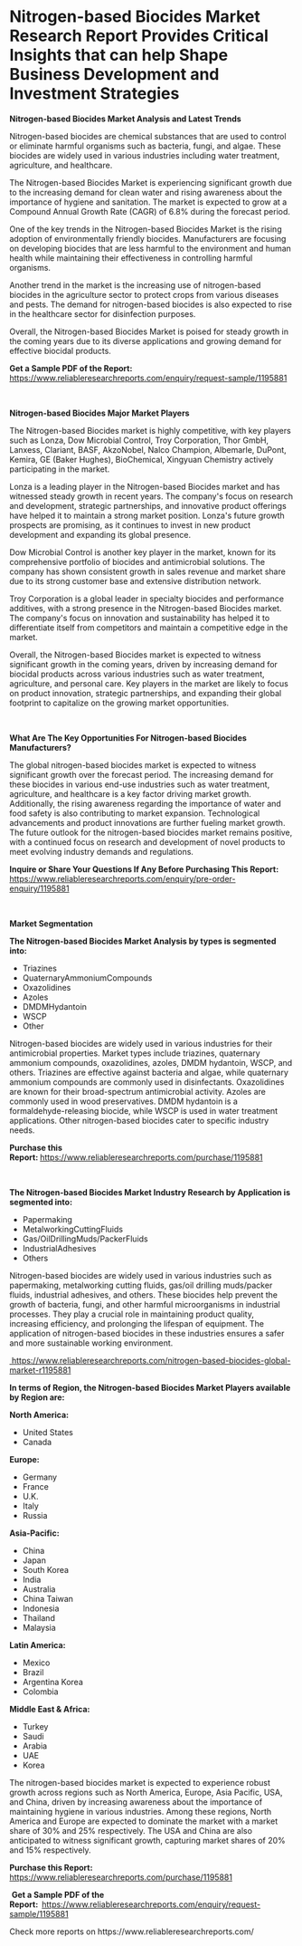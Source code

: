 <p><h1>Nitrogen-based Biocides Market Research Report Provides Critical Insights that can help Shape Business Development and Investment Strategies</h1></p><p><strong>Nitrogen-based Biocides Market Analysis and Latest Trends</strong></p>
<p><p>Nitrogen-based biocides are chemical substances that are used to control or eliminate harmful organisms such as bacteria, fungi, and algae. These biocides are widely used in various industries including water treatment, agriculture, and healthcare.</p><p>The Nitrogen-based Biocides Market is experiencing significant growth due to the increasing demand for clean water and rising awareness about the importance of hygiene and sanitation. The market is expected to grow at a Compound Annual Growth Rate (CAGR) of 6.8% during the forecast period.</p><p>One of the key trends in the Nitrogen-based Biocides Market is the rising adoption of environmentally friendly biocides. Manufacturers are focusing on developing biocides that are less harmful to the environment and human health while maintaining their effectiveness in controlling harmful organisms.</p><p>Another trend in the market is the increasing use of nitrogen-based biocides in the agriculture sector to protect crops from various diseases and pests. The demand for nitrogen-based biocides is also expected to rise in the healthcare sector for disinfection purposes.</p><p>Overall, the Nitrogen-based Biocides Market is poised for steady growth in the coming years due to its diverse applications and growing demand for effective biocidal products.</p></p>
<p><strong>Get a Sample PDF of the Report:&nbsp;</strong> <a href="https://www.reliableresearchreports.com/enquiry/request-sample/1195881">https://www.reliableresearchreports.com/enquiry/request-sample/1195881</a></p>
<p>&nbsp;</p>
<p><strong>Nitrogen-based Biocides Major Market Players</strong></p>
<p><p>The Nitrogen-based Biocides market is highly competitive, with key players such as Lonza, Dow Microbial Control, Troy Corporation, Thor GmbH, Lanxess, Clariant, BASF, AkzoNobel, Nalco Champion, Albemarle, DuPont, Kemira, GE (Baker Hughes), BioChemical, Xingyuan Chemistry actively participating in the market. </p><p>Lonza is a leading player in the Nitrogen-based Biocides market and has witnessed steady growth in recent years. The company's focus on research and development, strategic partnerships, and innovative product offerings have helped it to maintain a strong market position. Lonza's future growth prospects are promising, as it continues to invest in new product development and expanding its global presence.</p><p>Dow Microbial Control is another key player in the market, known for its comprehensive portfolio of biocides and antimicrobial solutions. The company has shown consistent growth in sales revenue and market share due to its strong customer base and extensive distribution network.</p><p>Troy Corporation is a global leader in specialty biocides and performance additives, with a strong presence in the Nitrogen-based Biocides market. The company's focus on innovation and sustainability has helped it to differentiate itself from competitors and maintain a competitive edge in the market.</p><p>Overall, the Nitrogen-based Biocides market is expected to witness significant growth in the coming years, driven by increasing demand for biocidal products across various industries such as water treatment, agriculture, and personal care. Key players in the market are likely to focus on product innovation, strategic partnerships, and expanding their global footprint to capitalize on the growing market opportunities.</p></p>
<p>&nbsp;</p>
<p><strong>What Are The Key Opportunities For Nitrogen-based Biocides Manufacturers?</strong></p>
<p><p>The global nitrogen-based biocides market is expected to witness significant growth over the forecast period. The increasing demand for these biocides in various end-use industries such as water treatment, agriculture, and healthcare is a key factor driving market growth. Additionally, the rising awareness regarding the importance of water and food safety is also contributing to market expansion. Technological advancements and product innovations are further fueling market growth. The future outlook for the nitrogen-based biocides market remains positive, with a continued focus on research and development of novel products to meet evolving industry demands and regulations.</p></p>
<p><strong>Inquire or Share Your Questions If Any Before Purchasing This Report:</strong> <a href="https://www.reliableresearchreports.com/enquiry/pre-order-enquiry/1195881">https://www.reliableresearchreports.com/enquiry/pre-order-enquiry/1195881</a></p>
<p>&nbsp;</p>
<p><strong>Market Segmentation</strong></p>
<p><strong>The Nitrogen-based Biocides Market Analysis by types is segmented into:</strong></p>
<p><ul><li>Triazines</li><li>QuaternaryAmmoniumCompounds</li><li>Oxazolidines</li><li>Azoles</li><li>DMDMHydantoin</li><li>WSCP</li><li>Other</li></ul></p>
<p><p>Nitrogen-based biocides are widely used in various industries for their antimicrobial properties. Market types include triazines, quaternary ammonium compounds, oxazolidines, azoles, DMDM hydantoin, WSCP, and others. Triazines are effective against bacteria and algae, while quaternary ammonium compounds are commonly used in disinfectants. Oxazolidines are known for their broad-spectrum antimicrobial activity. Azoles are commonly used in wood preservatives. DMDM hydantoin is a formaldehyde-releasing biocide, while WSCP is used in water treatment applications. Other nitrogen-based biocides cater to specific industry needs.</p></p>
<p><strong>Purchase this Report:&nbsp;</strong><a href="https://www.reliableresearchreports.com/purchase/1195881">https://www.reliableresearchreports.com/purchase/1195881</a></p>
<p>&nbsp;</p>
<p><strong>The Nitrogen-based Biocides Market Industry Research by Application is segmented into:</strong></p>
<p><ul><li>Papermaking</li><li>MetalworkingCuttingFluids</li><li>Gas/OilDrillingMuds/PackerFluids</li><li>IndustrialAdhesives</li><li>Others</li></ul></p>
<p><p>Nitrogen-based biocides are widely used in various industries such as papermaking, metalworking cutting fluids, gas/oil drilling muds/packer fluids, industrial adhesives, and others. These biocides help prevent the growth of bacteria, fungi, and other harmful microorganisms in industrial processes. They play a crucial role in maintaining product quality, increasing efficiency, and prolonging the lifespan of equipment. The application of nitrogen-based biocides in these industries ensures a safer and more sustainable working environment.</p></p>
<p><a href="https://www.reliableresearchreports.com/nitrogen-based-biocides-global-market-r1195881">&nbsp;https://www.reliableresearchreports.com/nitrogen-based-biocides-global-market-r1195881</a></p>
<p><strong>In terms of Region, the Nitrogen-based Biocides Market Players available by Region are:</strong></p>
<p>
    <p> <strong> North America: </strong>
        <ul>
            <li>United States</li>
            <li>Canada</li>
        </ul>
        </p> 
    <p> <strong> Europe: </strong>
        <ul>
            <li>Germany</li>
            <li>France</li>
            <li>U.K.</li>
            <li>Italy</li>
            <li>Russia</li>
        </ul>
        </p> 
    <p> <strong> Asia-Pacific: </strong>
        <ul>
            <li>China</li>
            <li>Japan</li>
            <li>South Korea</li>
            <li>India</li>
            <li>Australia</li>
            <li>China Taiwan</li>
            <li>Indonesia</li>
            <li>Thailand</li>
            <li>Malaysia</li>
        </ul>
        </p> 
    <p> <strong> Latin America: </strong>
        <ul>
            <li>Mexico</li>
            <li>Brazil</li>
            <li>Argentina Korea</li>
            <li>Colombia</li>
        </ul>
        </p> 
    <p> <strong> Middle East & Africa: </strong>
        <ul>
            <li>Turkey</li>
            <li>Saudi</li>
            <li>Arabia</li>
            <li>UAE</li>
            <li>Korea</li>
        </ul>
    </p>
    </p>
<p><p>The nitrogen-based biocides market is expected to experience robust growth across regions such as North America, Europe, Asia Pacific, USA, and China, driven by increasing awareness about the importance of maintaining hygiene in various industries. Among these regions, North America and Europe are expected to dominate the market with a market share of 30% and 25% respectively. The USA and China are also anticipated to witness significant growth, capturing market shares of 20% and 15% respectively.</p></p>
<p><strong>Purchase this Report: </strong><a href="https://www.reliableresearchreports.com/purchase/1195881">https://www.reliableresearchreports.com/purchase/1195881</a></p>
<p>&nbsp;<strong>Get a Sample PDF of the Report:&nbsp;&nbsp;</strong><a href="https://www.reliableresearchreports.com/enquiry/request-sample/1195881">https://www.reliableresearchreports.com/enquiry/request-sample/1195881</a></p>
<p><strong></strong></p>
<p>Check more reports on https://www.reliableresearchreports.com/</p>